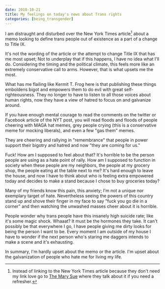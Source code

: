 ```yaml
---
date: 2018-10-21
title: My feelings on today's news about Trans rights
categories: [being_transgender]
---
```


I am distraught and disturbed over the New York Times article[^1] about a memo looking to define trans people out of existence as a part of a change to Title IX. 

[^1]: Instead of linking to the New York Times article because they don't need my link love go to [The Mary Sue](https://www.themarysue.com/trump-transgender-rights-attack/) where they talk about it if you need a refresher.

It's not the wording of the article or the attempt to change Title IX that has me most upset; Not to underplay that if this happens, I have no idea what I'll do. Considering the timing and the political climate, this feels more like an extremely conservative call to arms. However, that is what upsets me the most.<!--more-->

What has me flailing like Kermit T. Frog here is that publishing these things emboldens bigot and empowers them to do evil with great self-righteousness. They no longer to have to listen to all those voices about human rights, now they have a view of hatred to focus on and galvanize around.

If you have enough mental courage to read the comments on the twitter or Facebook article of the NYT post, you will read floods and floods of people cheering with MAGA hat memes, grey people crying (this is a conservative meme for mocking liberals), and even a few "gas them" memes.

They are cheering and rallying in "remembrance" that people in power support their bigotry and hatred and now "they are coming for us."

Fuck! How am I supposed to feel about that? It's horrible to be the person people are using as a hate point of rally. How am I supposed to function in society when these people are my neighbors, the people at my grocery shop, the people eating at the table next to me? It's hard enough to leave the house, and now I have to think about who is feeling extra empowered today and decides to make a stand because I chose to buy groceries today?

Many of my friends know this pain, this anxiety; I'm not a unique nor exemplary target of hate. Nevertheless seeing the powers of this country stand up and shove their finger in my face to say "fuck you go die in a corner" and then watching the unwashed masses cheer about it is horrible.

People wonder why trans people have this insanely high suicide rate; like it's some magic shock. Whaaat? It must be the hormones they take. It can't possibly be that everywhere I go, I have people giving me dirty looks for being the person I want to be. Every moment I am outside of my house I have to wonder if the next person who's staring me daggers intends to make a scene and it's exhausting.

In summary, I'm hardly upset about the memo or the article. I'm upset about the galvanization of people who hate me for living my life.
